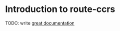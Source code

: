 # Introduction to route-ccrs

TODO: write [great documentation](http://jacobian.org/writing/what-to-write/)
